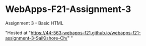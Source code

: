# WebApps-F21-Assignment-3
Assignment 3 - Basic HTML

"Hosted at "https://44-563-webapps-f21.github.io/webapps-f21-assignment-3-SaiKishore-Ch/" "
